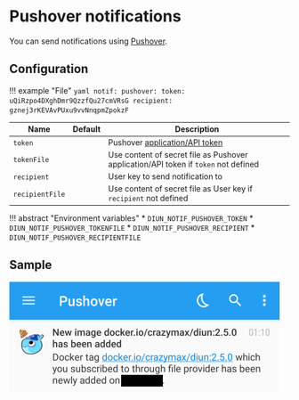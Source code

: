 # Pushover notifications

You can send notifications using [Pushover](https://pushover.net/).

## Configuration

!!! example "File"
    ```yaml
    notif:
      pushover:
        token: uQiRzpo4DXghDmr9QzzfQu27cmVRsG
        recipient: gznej3rKEVAvPUxu9vvNnqpmZpokzF
    ```

| Name               | Default       | Description   |
|--------------------|---------------|---------------|
| `token`            |               | Pushover [application/API token](https://pushover.net/api#registration) |
| `tokenFile`        |               | Use content of secret file as Pushover application/API token if `token` not defined |
| `recipient`        |               | User key to send notification to |
| `recipientFile`    |               | Use content of secret file as User key if `recipient` not defined |

!!! abstract "Environment variables"
    * `DIUN_NOTIF_PUSHOVER_TOKEN`
    * `DIUN_NOTIF_PUSHOVER_TOKENFILE`
    * `DIUN_NOTIF_PUSHOVER_RECIPIENT`
    * `DIUN_NOTIF_PUSHOVER_RECIPIENTFILE`

## Sample

![](../assets/notif/pushover.png)
